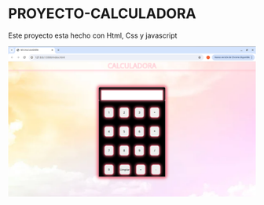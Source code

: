 # PROYECTO-CALCULADORA

Este  proyecto esta hecho con Html, Css y javascript

![alt text](presentacion.png)
